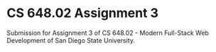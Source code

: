 # CS 648.02 Assignment 3

Submission for Assignment 3 of CS 648.02 - Modern Full-Stack Web Development of San Diego State University.